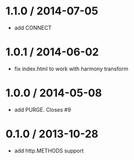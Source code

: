 
1.1.0 / 2014-07-05
==================

 * add CONNECT
 
1.0.1 / 2014-06-02
==================

 * fix index.html to work with harmony transform

1.0.0 / 2014-05-08
==================

 * add PURGE. Closes #9

0.1.0 / 2013-10-28
==================

 * add http.METHODS support
